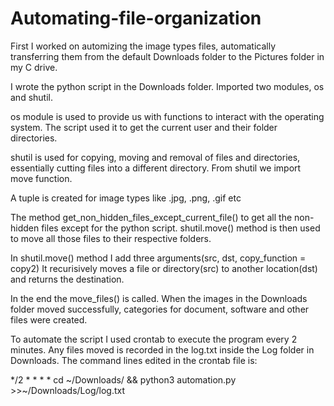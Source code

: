 # Automating-file-organization

First I worked on automizing the image types files, automatically transferring them from the default Downloads folder to the Pictures folder in my C drive. 

I wrote the python script in the Downloads folder. Imported two modules, os and shutil. 

os module is used to provide us with functions to interact with the operating system. The script used it to get the current user and their folder directories. 

shutil is used for copying, moving and removal of files and directories, essentially cutting files into a different directory. From shutil we import move function.

A tuple is created for image types like .jpg, .png, .gif etc

The method get_non_hidden_files_except_current_file() to get all the non-hidden files except for the python script. 
shutil.move() method is then used to move all those files to their respective folders.

In shutil.move() method I add three arguments(src, dst, copy_function = copy2)
It recurisively moves a file or directory(src) to another location(dst) and returns the destination. 

In the end the move_files() is called. When the images in the Downloads folder moved successfully, categories for document, software and other files were created.


To automate the script I used crontab to execute the program every 2 minutes. Any files moved is recorded in the log.txt inside the Log folder in Downloads. The command lines edited in the crontab file is: 

*/2 * * * * cd ~/Downloads/ && python3 automation.py >>~/Downloads/Log/log.txt
